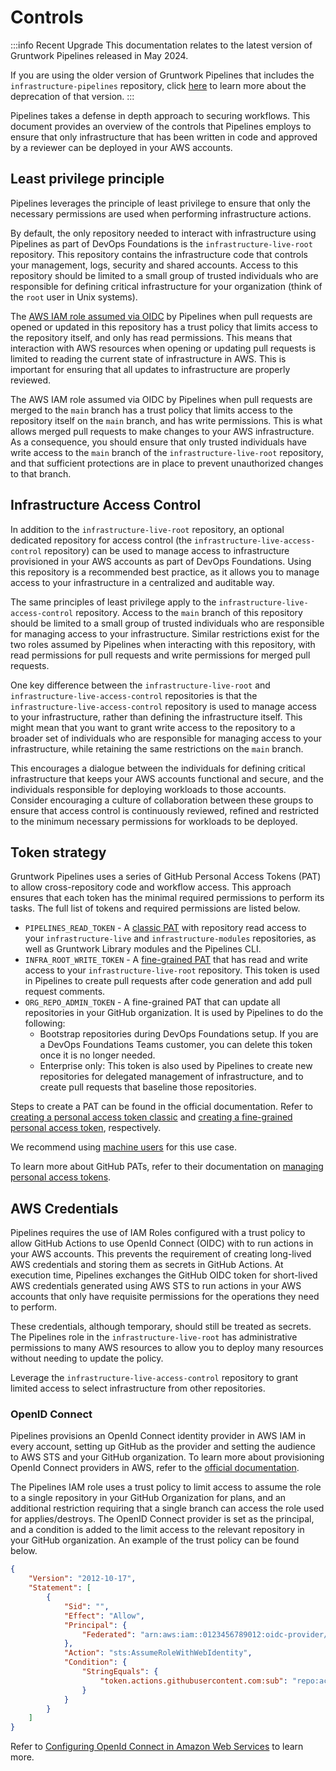# Controls

:::info Recent Upgrade
This documentation relates to the latest version of Gruntwork Pipelines released in May 2024.

If you are using the older version of Gruntwork Pipelines that includes the `infrastructure-pipelines` repository, click [here](../../infrastructure-pipelines/overview/deprecation.md) to learn more about the deprecation of that version.
:::

Pipelines takes a defense in depth approach to securing workflows. This document provides an overview of the controls that Pipelines employs to ensure that only infrastructure that has been written in code and approved by a reviewer can be deployed in your AWS accounts.

## Least privilege principle

Pipelines leverages the principle of least privilege to ensure that only the necessary permissions are used when performing infrastructure actions.

By default, the only repository needed to interact with infrastructure using Pipelines as part of DevOps Foundations is the `infrastructure-live-root` repository. This repository contains the infrastructure code that controls your management, logs, security and shared accounts. Access to this repository should be limited to a small group of trusted individuals who are responsible for defining critical infrastructure for your organization (think of the `root` user in Unix systems).

The [AWS IAM role assumed via OIDC](https://docs.github.com/en/actions/deployment/security-hardening-your-deployments/configuring-openid-connect-in-amazon-web-services) by Pipelines when pull requests are opened or updated in this repository has a trust policy that limits access to the repository itself, and only has read permissions. This means that interaction with AWS resources when opening or updating pull requests is limited to reading the current state of infrastructure in AWS. This is important for ensuring that all updates to infrastructure are properly reviewed.

The AWS IAM role assumed via OIDC by Pipelines when pull requests are merged to the `main` branch has a trust policy that limits access to the repository itself on the `main` branch, and has write permissions. This is what allows merged pull requests to make changes to your AWS infrastructure. As a consequence, you should ensure that only trusted individuals have write access to the `main` branch of the `infrastructure-live-root` repository, and that sufficient protections are in place to prevent unauthorized changes to that branch.

## Infrastructure Access Control

In addition to the `infrastructure-live-root` repository, an optional dedicated repository for access control (the `infrastructure-live-access-control` repository) can be used to manage access to infrastructure provisioned in your AWS accounts as part of DevOps Foundations. Using this repository is a recommended best practice, as it allows you to manage access to your infrastructure in a centralized and auditable way.

The same principles of least privilege apply to the `infrastructure-live-access-control` repository. Access to the `main` branch of this repository should be limited to a small group of trusted individuals who are responsible for managing access to your infrastructure. Similar restrictions exist for the two roles assumed by Pipelines when interacting with this repository, with read permissions for pull requests and write permissions for merged pull requests.

One key difference between the `infrastructure-live-root` and `infrastructure-live-access-control` repositories is that the `infrastructure-live-access-control` repository is used to manage access to your infrastructure, rather than defining the infrastructure itself. This might mean that you want to grant write access to the repository to a broader set of individuals who are responsible for managing access to your infrastructure, while retaining the same restrictions on the `main` branch.

This encourages a dialogue between the individuals for defining critical infrastructure that keeps your AWS accounts functional and secure, and the individuals responsible for deploying workloads to those accounts. Consider encouraging a culture of collaboration between these groups to ensure that access control is continuously reviewed, refined and restricted to the minimum necessary permissions for workloads to be deployed.

## Token strategy

Gruntwork Pipelines uses a series of GitHub Personal Access Tokens (PAT) to allow cross-repository code and workflow access. This approach ensures that each token has the minimal required permissions to perform its tasks. The full list of tokens and required permissions are listed below.

- `PIPELINES_READ_TOKEN` - A [classic PAT](https://docs.github.com/en/authentication/keeping-your-account-and-data-secure/managing-your-personal-access-tokens#personal-access-tokens-classic) with repository read access to your `infrastructure-live` and `infrastructure-modules` repositories, as well as Gruntwork Library modules and the Pipelines CLI.
- `INFRA_ROOT_WRITE_TOKEN` - A [fine-grained PAT](https://docs.github.com/en/authentication/keeping-your-account-and-data-secure/managing-your-personal-access-tokens) that has read and write access to your `infrastructure-live-root` repository. This token is used in Pipelines to create pull requests after code generation and add pull request comments.
- `ORG_REPO_ADMIN_TOKEN` - A fine-grained PAT that can update all repositories in your GitHub organization. It is used by Pipelines to do the following:
  - Bootstrap repositories during DevOps Foundations setup. If you are a DevOps Foundations Teams customer, you can delete this token once it is no longer needed.
  - Enterprise only: This token is also used by Pipelines to create new repositories for delegated management of infrastructure, and to create pull requests that baseline those repositories.

Steps to create a PAT can be found in the official documentation. Refer to [creating a personal access token classic](https://docs.github.com/en/authentication/keeping-your-account-and-data-secure/managing-your-personal-access-tokens#creating-a-personal-access-token-classic) and [creating a fine-grained personal access token](https://docs.github.com/en/authentication/keeping-your-account-and-data-secure/managing-your-personal-access-tokens#creating-a-fine-grained-personal-access-token), respectively.

We recommend using [machine users](../security/machine-users.md) for this use case.

To learn more about GitHub PATs, refer to their documentation on [managing personal access tokens](https://docs.github.com/en/authentication/keeping-your-account-and-data-secure/managing-your-personal-access-tokens).

## AWS Credentials

Pipelines requires the use of IAM Roles configured with a trust policy to allow GitHub Actions to use OpenId Connect (OIDC) with to run actions in your AWS accounts. This prevents the requirement of creating long-lived AWS credentials and storing them as secrets in GitHub Actions. At execution time, Pipelines exchanges the GitHub OIDC token for short-lived AWS credentials generated using AWS STS to run actions in your AWS accounts that only have requisite permissions for the operations they need to perform.

These credentials, although temporary, should still be treated as secrets. The Pipelines role in the `infrastructure-live-root` has administrative permissions to many AWS resources to allow you to deploy many resources without needing to update the policy.

Leverage the `infrastructure-live-access-control` repository to grant limited access to select infrastructure from other repositories.

### OpenID Connect

Pipelines provisions an OpenId Connect identity provider in AWS IAM in every account, setting up GitHub as the provider and setting the audience to AWS STS and your GitHub organization. To learn more about provisioning OpenId Connect providers in AWS, refer to the [official documentation](https://docs.aws.amazon.com/IAM/latest/UserGuide/id_roles_providers_create_oidc.html).

The Pipelines IAM role uses a trust policy to limit access to assume the role to a single repository in your GitHub Organization for plans, and an additional restriction requiring that a single branch can access the role used for applies/destroys. The OpenID Connect provider is set as the principal, and a condition is added to the limit access to the relevant repository in your GitHub organization. An example of the trust policy can be found below.

```json
{
    "Version": "2012-10-17",
    "Statement": [
        {
            "Sid": "",
            "Effect": "Allow",
            "Principal": {
                "Federated": "arn:aws:iam::0123456789012:oidc-provider/token.actions.githubusercontent.com"
            },
            "Action": "sts:AssumeRoleWithWebIdentity",
            "Condition": {
                "StringEquals": {
                    "token.actions.githubusercontent.com:sub": "repo:acme/infrastructure-live-root:ref:refs/heads/main"
                }
            }
        }
    ]
}
```

Refer to [Configuring OpenId Connect in Amazon Web Services](https://docs.github.com/en/actions/deployment/security-hardening-your-deployments/configuring-openid-connect-in-amazon-web-services) to learn more.


<!-- ##DOCS-SOURCER-START
{
  "sourcePlugin": "local-copier",
  "hash": "9f7892910990f85c8361e7484d2ef8f2"
}
##DOCS-SOURCER-END -->

